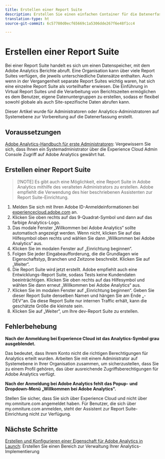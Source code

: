 ```yaml
---
title: Erstellen einer Report Suite
description: Erstellen Sie einen einfachen Container für die Datenerfassung in Adobe Analytics.
translation-type: ht
source-git-commit: 6c57780d0ecf65669c1a5306dde267f6e48f1cc4

---
```



# Erstellen einer Report Suite

Bei einer Report Suite handelt es sich um einen Datenspeicher, mit dem Adobe Analytics Berichte abruft. Eine Organisation kann über viele Report Suites verfügen, die jeweils unterschiedliche Datensätze enthalten. Auch wenn in der Vergangenheit separate Report Suites wichtig waren, hat sich eine einzelne Report Suite als vorteilhafter erwiesen. Die Einführung in Virtual Report Suites und die Verarbeitung von Berichtszeiten ermöglichen es dem Benutzer, eigene Datenuntergruppen zu erstellen, sodass er flexibel sowohl globale als auch Site-spezifische Daten abrufen kann.

Dieser Artikel wurde für Administratoren oder Analytics-Administratoren auf Systemebene zur Vorbereitung auf die Datenerfassung erstellt.

## Voraussetzungen

[Adobe Analytics-Handbuch für erste Administratoren](first-admin-guide.md): Vergewissern Sie sich, dass Ihnen ein Systemadministrator über die Experience Cloud Admin Console Zugriff auf Adobe Analytics gewährt hat.

## Erstellen einer Report Suite

> [!NOTE] Es gibt auch eine Möglichkeit, eine Report Suite in Adobe Analytics mithilfe des veralteten Administrators zu erstellen. Adobe empfiehlt die Verwendung des hier beschriebenen Assistenten zur Report Suite-Einrichtung.

1. Melden Sie sich mit Ihren Adobe ID-Anmeldeinformationen bei [experiencecloud.adobe.com](https://experiencecloud.adobe.com) an.
1. Klicken Sie oben rechts auf das 9-Quadrat-Symbol und dann auf das farbige Analytics-Logo.
1. Das modale Fenster „Willkommen bei Adobe Analytics“ sollte automatisch angezeigt werden. Wenn nicht, klicken Sie auf das Hilfesymbol oben rechts und wählen Sie dann „Willkommen bei Adobe Analytics“ aus.
1. Klicken Sie im modalen Fenster auf „Einrichtung beginnen“.
1. Folgen Sie jeder Eingabeaufforderung, die die Grundlagen wie Eigenschaftstyp, Branchen und Zeitzone beschreibt. Klicken Sie auf „Weiter“.
1. Die Report Suite wird jetzt erstellt. Adobe empfiehlt auch eine Entwicklungs-Report Suite, sodass Tests keine Kundendaten beeinträchtigen. Klicken Sie oben rechts auf das Hilfesymbol und wählen Sie dann erneut „Willkommen bei Adobe Analytics“ aus.
1. Klicken Sie im modalen Fenster auf „Einrichtung beginnen“.
Geben Sie dieser Report Suite denselben Namen und hängen Sie am Ende „- DEV“an. Da diese Report Suite nur internen Traffic erhält, kann die geschätzte Größe die kleinste sein.
1. Klicken Sie auf „Weiter“, um Ihre dev-Report Suite zu erstellen.

## Fehlerbehebung

**Nach der Anmeldung bei Experience Cloud ist das Analytics-Symbol grau ausgeblendet.**

Das bedeutet, dass Ihrem Konto nicht die richtigen Berechtigungen für Analytics erteilt wurden. Arbeiten Sie mit einem Administrator auf Systemebene in Ihrer Organisation zusammen, um sicherzustellen, dass Sie zu einem Profil gehören, das über ausreichende Zugriffsberechtigungen für Adobe Analytics verfügt.

**Nach der Anmeldung bei Adobe Analytics fehlt das Popup- und Dropdown-Menü „Willkommen bei Adobe Analytics“.**

Stellen Sie sicher, dass Sie sich über Experience Cloud und nicht über my.omniture.com angemeldet haben. Für Benutzer, die sich über my.omniture.com anmelden, steht der Assistent zur Report Suite-Einrichtung nicht zur Verfügung.

## Nächste Schritte

[Erstellen und Konfigurieren einer Eigenschaft für Adobe Analytics in Launch](/help/implement/implement-with-launch/create-analytics-property.md): Erstellen Sie einen Bereich zur Verwaltung Ihrer Analytics-Implementierung
